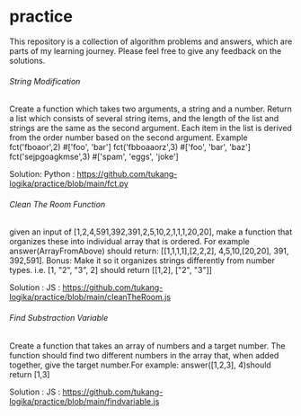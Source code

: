 # practice

This repository is a collection of algorithm problems and answers, which are parts of my learning journey. Please feel free to give any feedback on the solutions. 


######  String Modification
Create a function which takes two arguments, a string and a number. Return a list which consists of several string items, and the length of the list and strings are the same as the second argument. Each item in the list is derived from the order number based on the second argument. 
Example
fct('fboaor',2) #['foo', 'bar']
fct('fbboaaorz',3) #['foo', 'bar', 'baz']
fct('sejpgoagkmse',3) #['spam', 'eggs', 'joke']

Solution: 
Python : https://github.com/tukang-logika/practice/blob/main/fct.py

###### Clean The Room Function
given an input of [1,2,4,591,392,391,2,5,10,2,1,1,1,20,20], make a function that organizes these into individual array that is ordered. For example answer(ArrayFromAbove) should return: [[1,1,1,1],[2,2,2], 4,5,10,[20,20], 391, 392,591]. 
Bonus: Make it so it organizes strings differently from number types. 
i.e. [1, "2", "3", 2] should return [[1,2], ["2", "3"]]

Solution : 
JS : https://github.com/tukang-logika/practice/blob/main/cleanTheRoom.js

######  Find Substraction Variable
Create a function that takes an array of numbers and a target number. The function should find two different numbers in the array that, when added together, give the target number.For example: answer([1,2,3], 4)should return [1,3]

Solution : 
JS : https://github.com/tukang-logika/practice/blob/main/findvariable.js
